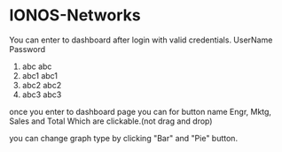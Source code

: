 # IONOS-Networks

You can enter to dashboard after login with valid credentials.
     UserName       Password
  1.  abc            abc
  2.  abc1           abc1
  3.  abc2           abc2
  4.  abc3           abc3

once you enter to dashboard page you can for button name 
  Engr, Mktg, Sales and Total 
Which are clickable.(not drag and drop)

you can change graph type by clicking "Bar" and "Pie" button.

